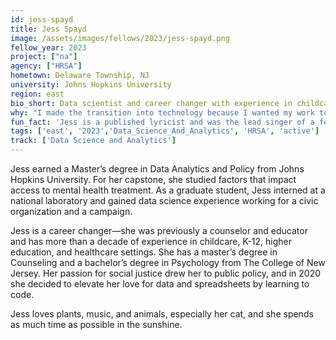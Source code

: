 ```yaml
---
id: jess-spayd
title: Jess Spayd
image: /assets/images/fellows/2023/jess-spayd.png
fellow_year: 2023
project: ["na"]
agency: ["HRSA"]
hometown: Delaware Township, NJ
university: Johns Hopkins University
region: east
bio_short: Data scientist and career changer with experience in childcare, education, and healthcare
why: "I made the transition into technology because I wanted my work to have an impact on public policy. When I learned about USDC during the recruitment of the first cohort, it immediately became my goal to join the following year. USDC is a perfect fit for my newly acquired skills and my passion for public service."
fun_fact: 'Jess is a published lyricist and was the lead singer of a few bands in her twenties. She still frequents karaoke nights.'
tags: ['east', '2023','Data_Science_And_Analytics', 'HRSA', 'active']
track: ['Data Science and Analytics']
---
```


Jess earned a Master’s degree in Data Analytics and Policy from Johns Hopkins University. For her capstone, she studied factors that impact access to mental health treatment. As a graduate student, Jess interned at a national laboratory and gained data science experience working for a civic organization and a campaign.

Jess is a career changer—she was previously a counselor and educator and has more than a decade of experience in childcare, K-12, higher education, and healthcare settings. She has a master’s degree in Counseling and a bachelor’s degree in Psychology from The College of New Jersey. Her passion for social justice drew her to public policy, and in 2020 she decided to elevate her love for data and spreadsheets by learning to code.

Jess loves plants, music, and animals, especially her cat, and she spends as much time as possible in the sunshine.
